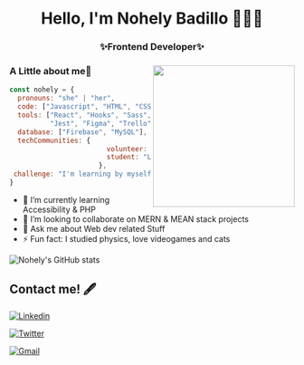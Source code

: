 

<h1 align="center"> Hello, I'm Nohely Badillo 👩🏽‍💻

<h3 align="center"> ✨Frontend Developer✨



### <img align= "right" width= "250" src= "https://64.media.tumblr.com/74c84e00a162d8370a24220dd2b2d08a/0e125ea7fdb8674a-62/s400x600/82c273f590e8d3bc593be2142c2dd7792216823e.gifv"/> A Little about me🌙

```javascript
const nohely = {
  pronouns: "she" | "her", 
  code: ["Javascript", "HTML", "CSS", "Python"],
  tools: ["React", "Hooks", "Sass", "Linux",
          "Jest", "Figma", "Trello", "npm", "Shell"],
  database: ["Firebase", "MySQL"],
  techCommunities: {
                        volunteer: "Women Who Code",
                        student: "Laboratoria"
                      },
 challenge: "I'm learning by myself backend development"
}
```



- 🌱 I’m currently learning Accessibility & PHP
- 👯 I’m looking to collaborate on MERN & MEAN stack projects
- 💬 Ask me about Web dev related Stuff
- ⚡ Fun fact: I studied physics, love videogames and cats



![Nohely's GitHub stats](https://github-readme-stats.vercel.app/api?username=nohelyx-bc&show_icons=true&theme=jolly)

## Contact me! 🖋

[![Linkedin](https://img.shields.io/badge/-LinkedIn-blue?style=flat&logo=Linkedin&logoColor=white)](https://www.linkedin.com/in/nohelybadillo/)

[![Twitter](https://img.shields.io/twitter/follow/nohelybad?style=social)](https://twitter.com/nohelybadc)

[![Gmail](https://img.shields.io/badge/-Gmail-c14438?style=flat&logo=Gmail&logoColor=white)](mailto:lnohely.badillo96@gmail.com)



